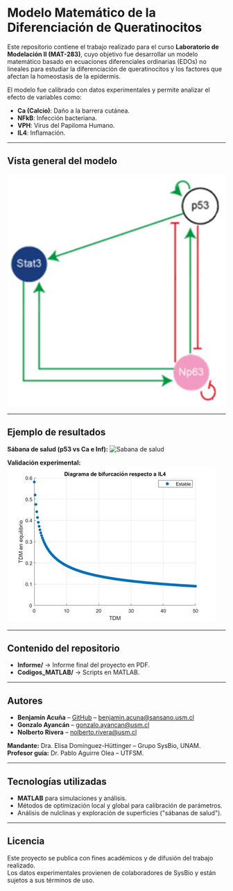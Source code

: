 # Modelo Matemático de la Diferenciación de Queratinocitos

Este repositorio contiene el trabajo realizado para el curso **Laboratorio de Modelación II (MAT-283)**, cuyo objetivo fue desarrollar un modelo matemático basado en ecuaciones diferenciales ordinarias (EDOs) no lineales para estudiar la diferenciación de queratinocitos y los factores que afectan la homeostasis de la epidermis.

El modelo fue calibrado con datos experimentales y permite analizar el efecto de variables como:
- **Ca (Calcio)**: Daño a la barrera cutánea.
- **NFkB**: Infección bacteriana.
- **VPH**: Virus del Papiloma Humano.
- **IL4**: Inflamación.

---

## Vista general del modelo
![Red regulatoria](imagenes/red_regulatoria.png)

---

## Ejemplo de resultados
**Sábana de salud (p53 vs Ca e Inf):**
![Sabana de salud](imagenes/sabana_p53.png)

**Validación experimental:**
![TDM vs IL4](imagenes/tdm_il4.png)

---

## Contenido del repositorio
- **Informe/** → Informe final del proyecto en PDF.  
- **Codigos_MATLAB/** → Scripts en MATLAB.  

---

## Autores
- **Benjamín Acuña** – [GitHub](https://github.com/Bacuna98) – benjamin.acuna@sansano.usm.cl  
- **Gonzalo Ayancán** – gonzalo.ayancan@usm.cl  
- **Nolberto Rivera** – nolberto.rivera@usm.cl  

**Mandante:** Dra. Elisa Domínguez-Hüttinger – Grupo SysBio, UNAM.  
**Profesor guía:** Dr. Pablo Aguirre Olea – UTFSM.

---

## Tecnologías utilizadas
- **MATLAB** para simulaciones y análisis.
- Métodos de optimización local y global para calibración de parámetros.
- Análisis de nulclinas y exploración de superficies ("sábanas de salud").

---

## Licencia
Este proyecto se publica con fines académicos y de difusión del trabajo realizado.  
Los datos experimentales provienen de colaboradores de SysBio y están sujetos a sus términos de uso.



